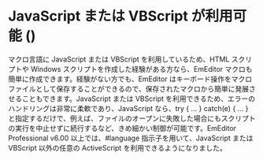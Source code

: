 # JavaScript または VBScript が利用可能 ()

マクロ言語に JavaScript または VBScript を利用しているため、HTML スクリプトや Windows
スクリプトを作成した経験がある方なら、EmEditor マクロも簡単に作成できます。経験がない方でも、EmEditor はキーボード操作をマクロ
ファイルとして保存することができるので、保存されたマクロから簡単に発展させることもできます。JavaScript または VBScript
を利用できるため、エラーのハンドリングは非常に柔軟であり、JavaScript なら、try { ... } catch(e) { ... }
と指定するだけで、例えば、ファイルのオープンに失敗した場合にもスクリプトの実行を中止せずに続行するなど、きめ細かい制御が可能です。EmEditor Professional v6.00 以上では、#language 指示子を用いて、JavaScript または VBScript 以外の任意の ActiveScript を利用できるようになりました。
